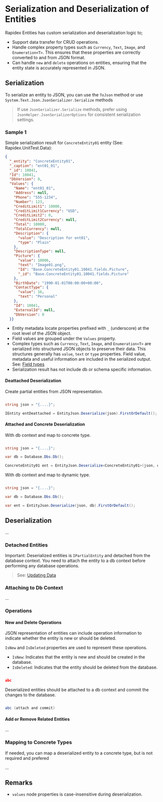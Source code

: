 # Serialization and Deserialization of Entities

Rapidex Entities has custom serialization and deserialization logic to;

- Support data transfer for CRUD operations.
- Handle complex property types such as `Currency`, `Text`, `Image`, and `Enumeration<T>`. This ensures that these properties are correctly converted to and from JSON format.
- Can handle `new` and `delete` operations on entities, ensuring that the entity state is accurately represented in JSON.

## Serialization

To serialize an entity to JSON, you can use the `ToJson` method or use `System.Text.Json.JsonSerializer.Serialize` methods

> If use `JsonSerializer.Serialize` methods, prefer using `JsonHelper.JsonSerializerOptions` for consistent serialization settings.

### Sample 1

Simple serialization result for `ConcreteEntity01` entity (See: Rapidex.UnitTest.Data):

```json
{
  "_entity": "ConcreteEntity01",
  "_caption": "ent01_01",
  "_id": 10041,
  "Id": 10041,
  "DbVersion": 0,
  "Values": {
    "Name": "ent01_01",
    "Address": null,
    "Phone": "555-1234",
    "Number": 123,
    "CreditLimit1": 10000,
    "CreditLimit1Currency": "USD",
    "CreditLimit2": 0,
    "CreditLimit2Currency": null,
    "Total": 10000,
    "TotalCurrency": null,
    "Description": {
      "value": "Description for ent01",
      "type": "Plain"
    },
    "DescriptionType": null,
    "Picture": {
      "value": 10006,
      "text": "Image01.png",
      "Id": "Base.ConcreteEntity01.10041.fields.Picture",
      "_id": "Base.ConcreteEntity01.10041.fields.Picture"
    },
    "BirthDate": "1990-01-01T00:00:00+00:00",
    "ContactType": {
      "value": 16,
      "text": "Personal"
    },
    "Id": 10041,
    "ExternalId": null,
    "DbVersion": 0
  }}
```

- Entity metadata locate properties prefixed with `_` (underscore) at the root level of the JSON object.
- Field values are grouped under the `Values` property.
- Complex types such as `Currency`, `Text`, `Image`, and `Enumeration<T>` are serialized into structured JSON objects to preserve their data. This structures generally has `value`, `text` or `type` properties. Field value, metadata and useful information are included in the serialized output. See: [Field types](FieldTypes.md)
- Serialization result has not include db or schema specific information.

#### Deattached Deserialization

Create partial entities from JSON representation.

```csharp

string json = "{....}";

IEntity entDeattached = EntityJson.Deserialize(json).FirstOrDefault();

```

#### Attached and Concrete Deserialization

With db context and map to concrete type.

```csharp

string json = "{....}";

var db = Database.Dbs.Db();

ConcreteEntity01 ent = EntityJson.Deserialize<ConcreteEntity01>(json, db).FirstOrDefault();

```

With db context and map to dynamic type.

```csharp

string json = "{....}";

var db = Database.Dbs.Db();

var ent = EntityJson.Deserialize(json, db).FirstOrDefault();

```

## Deserialization

...

### Detached Entities
 
Important: Deserialized entities is `IPartialEntity` and detached from the database context. You need to attach the entity to a db context before performing any database operations.

> See: [Updating Data](UpdatingData.md)

### Attaching to Db Context

...

### Operations

#### New and Delete Operations

JSON representation of entities can include operation information to indicate whether the entity is new or should be deleted. 

`IsNew` and `IsDeleted` properties are used to represent these operations.

- `IsNew`: Indicates that the entity is new and should be created in the database.
- `IsDeleted`: Indicates that the entity should be deleted from the database.

```Json

abc

```

Deserialized entities should be attached to a db context and commit the changes to the database.

```csharp

abc (attach and commit)

```

#### Add or Remove Related Entities

...


### Mapping to Concrete Types

If needed, you can map a deserialized entity to a concrete type, but is not required and prefered

...

## Remarks

- `values` node properties is case-insensitive during deserialization.

